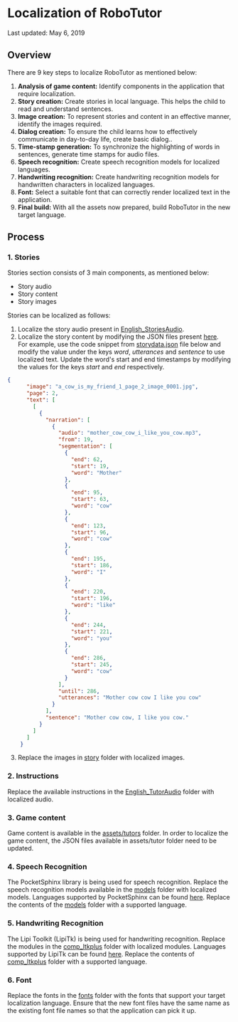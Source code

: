 # Localization of RoboTutor

Last updated: May 6, 2019 
## Overview
There are 9 key steps to localize RoboTutor as mentioned below:
1. **Analysis of game content:** Identify components in the application that require localization.
2. **Story creation:** Create stories in local language. This helps the child to read and understand sentences.
3. **Image creation:** To represent stories and content in an effective manner, identify the images required.
4. **Dialog creation:** To ensure the child learns how to effectively communicate in day-to-day life, create basic dialog..
5. **Time-stamp generation:** To synchronize the highlighting of words in sentences, generate time stamps for audio files.
6. **Speech recognition:** Create speech recognition models for localized languages.
7. **Handwriting recognition:** Create handwriting recognition models for handwritten characters in localized languages.
8. **Font:** Select a suitable font that can correctly render localized text in the application.
9. **Final build:** With all the assets now prepared, build RoboTutor in the new target language.

## Process
### 1. Stories
Stories section consists of 3 main components, as mentioned below:  
* Story audio
* Story content
* Story images

Stories can be localized as follows:  
1. Localize the story audio present in [English_StoriesAudio](https://github.com/XPRIZE/GLEXP-Team-RoboTutor-EnglishAssets/tree/master/English_StoriesAudio/assets/audio/en/cmu/xprize/story_reading/quality_low).
2. Localize the story content by modifying the JSON files present [here](https://github.com/XPRIZE/GLEXP-Team-RoboTutor-EnglishAssets/tree/master/English_StoriesAudio/assets/story/en).  
For example, use the code snippet from [storydata.json](https://github.com/XPRIZE/GLEXP-Team-RoboTutor-EnglishAssets/blob/master/English_StoriesAudio/assets/story/en/1/1_1/storydata.json) file below and modify the value under the keys _word_, _utterances_ and _sentence_ to use localized text. Update the word's start and end timestamps by modifying the values for the keys _start_ and _end_ respectively.  

```json
{
      "image": "a_cow_is_my_friend_1_page_2_image_0001.jpg",
      "page": 2,
      "text": [
        [
          {
            "narration": [
              {
                "audio": "mother_cow_cow_i_like_you_cow.mp3",
                "from": 19,
                "segmentation": [
                  {
                    "end": 62,
                    "start": 19,
                    "word": "Mother"
                  },
                  {
                    "end": 95,
                    "start": 63,
                    "word": "cow"
                  },
                  {
                    "end": 123,
                    "start": 96,
                    "word": "cow"
                  },
                  {
                    "end": 195,
                    "start": 186,
                    "word": "I"
                  },
                  {
                    "end": 220,
                    "start": 196,
                    "word": "like"
                  },
                  {
                    "end": 244,
                    "start": 221,
                    "word": "you"
                  },
                  {
                    "end": 286,
                    "start": 245,
                    "word": "cow"
                  }
                ],
                "until": 286,
                "utterances": "Mother cow cow I like you cow"
              }
            ],
            "sentence": "Mother cow cow, I like you cow."
          }
        ]
      ]
    }
```

3. Replace the images in [story](https://github.com/XPRIZE/GLEXP-Team-RoboTutor-EnglishAssets/tree/master/English_StoriesAudio/assets/story/en) folder with localized images.

### 2. Instructions
Replace the available instructions in the [English_TutorAudio](https://github.com/XPRIZE/GLEXP-Team-RoboTutor-EnglishAssets/tree/master/English_TutorAudio/assets/audio/en) folder with localized audio.

### 3. Game content
Game content is available in the [assets/tutors](https://github.com/XPRIZE/GLEXP-Team-RoboTutor-RoboTutor/tree/master/app/src/main/assets/tutors) folder. In order to localize the game content, the JSON files available in assets/tutor folder need to be updated.  

### 4. Speech Recognition
The PocketSphinx library is being used for speech recognition. Replace the speech recognition models available in the [models](https://github.com/XPRIZE/GLEXP-Team-RoboTutor-RoboTutor/tree/master/comp_listener/src/main/assets/sync/models) folder with localized models. Languages supported by PocketSphinx can be found [here](https://cmusphinx.github.io/wiki/download/). Replace the contents of the [models](https://github.com/XPRIZE/GLEXP-Team-RoboTutor-RoboTutor/tree/master/comp_listener/src/main/assets/sync/models) folder with a supported language.

### 5. Handwriting Recognition
The Lipi Toolkit (LipiTk) is being used for handwriting recognition.  Replace the modules in the [comp_ltkplus](https://github.com/XPRIZE/GLEXP-Team-RoboTutor-RoboTutor/tree/master/comp_ltkplus) folder with localized modules. Languages supported by LipiTk can be found [here](http://lipitk.sourceforge.net/resources.htm). Replace the contents of [comp_ltkplus](https://github.com/XPRIZE/GLEXP-Team-RoboTutor-RoboTutor/tree/master/comp_ltkplus) folder with a supported language.

### 6. Font
Replace the fonts in the [fonts](https://github.com/XPRIZE/GLEXP-Team-RoboTutor-RoboTutor/tree/master/comp_ltkplus/src/main/assets/fonts) folder with the fonts that support your target localization language. Ensure that the new font files have the same name as the existing font file names so that the application can pick it up.
